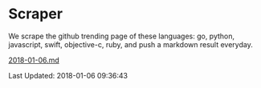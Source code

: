 # Scraper

We scrape the github trending page of these languages: go, python, javascript, swift, objective-c, ruby, and push a markdown result everyday.

[2018-01-06.md](https://github.com/henson/Scraper/blob/master/2018-01-06.md)

Last Updated: 2018-01-06 09:36:43